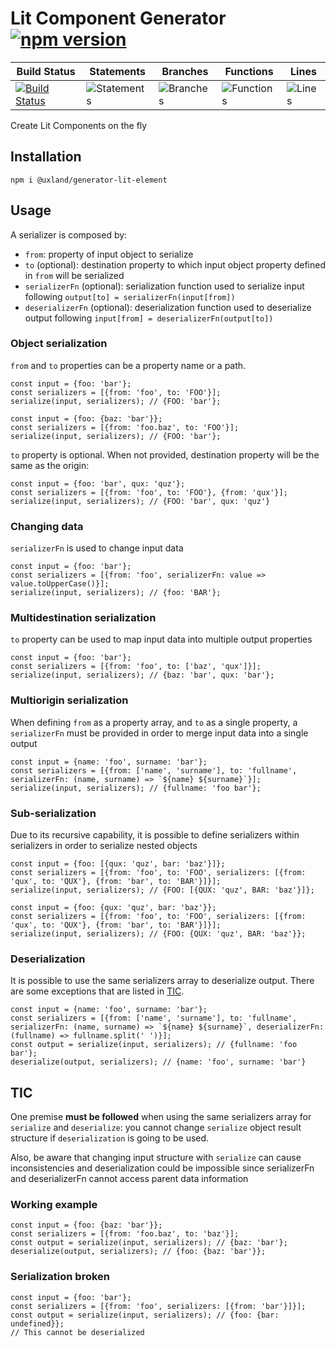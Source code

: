 # Lit Component Generator [![npm version](https://badge.fury.io/js/%40uxland%2Fgenerator-lit-component.svg)](https://badge.fury.io/js/%40uxland%2Fgenerator-lit-component)

| Build Status                                                                                                                          | Statements                                    | Branches                                  | Functions                                   | Lines                               |
| ------------------------------------------------------------------------------------------------------------------------------------- | --------------------------------------------- | ----------------------------------------- | ------------------------------------------- | ----------------------------------- |
| [![Build Status](https://api.travis-ci.org/uxland/generator-lit-element.svg)](https://api.travis-ci.org/uxland/generator-lit-element) | ![Statements](https://img.shields.io/badge/Coverage-Unknown%25-brightgreen.svg 'Make me better!') | ![Branches](https://img.shields.io/badge/Coverage-Unknown%25-brightgreen.svg 'Make me better!') | ![Functions](https://img.shields.io/badge/Coverage-Unknown%25-brightgreen.svg 'Make me better!') | ![Lines](https://img.shields.io/badge/Coverage-Unknown%25-brightgreen.svg 'Make me better!') |

Create Lit Components on the fly

## Installation

`npm i @uxland/generator-lit-element`

## Usage

A serializer is composed by:

- `from`: property of input object to serialize
- `to` (optional): destination property to which input object property defined in `from` will be serialized
- `serializerFn` (optional): serialization function used to serialize input following `output[to] = serializerFn(input[from])`
- `deserializerFn` (optional): deserialization function used to deserialize output following `input[from] = deserializerFn(output[to])`

### Object serialization

`from` and `to` properties can be a property name or a path.

```
const input = {foo: 'bar'};
const serializers = [{from: 'foo', to: 'FOO'}];
serialize(input, serializers); // {FOO: 'bar'};
```

```
const input = {foo: {baz: 'bar'}};
const serializers = [{from: 'foo.baz', to: 'FOO'}];
serialize(input, serializers); // {FOO: 'bar'};
```

`to` property is optional. When not provided, destination property will be the same as the origin:

```
const input = {foo: 'bar', qux: 'quz'};
const serializers = [{from: 'foo', to: 'FOO'}, {from: 'qux'}];
serialize(input, serializers); // {FOO: 'bar', qux: 'quz'}
```

### Changing data

`serializerFn` is used to change input data

```
const input = {foo: 'bar'};
const serializers = [{from: 'foo', serializerFn: value => value.toUpperCase()}];
serialize(input, serializers); // {foo: 'BAR'};
```

### Multidestination serialization

`to` property can be used to map input data into multiple output properties

```
const input = {foo: 'bar'};
const serializers = [{from: 'foo', to: ['baz', 'qux']}];
serialize(input, serializers); // {baz: 'bar', qux: 'bar'};
```

### Multiorigin serialization

When defining `from` as a property array, and `to` as a single property, a `serializerFn` must be provided in order to merge input data into a single output

```
const input = {name: 'foo', surname: 'bar'};
const serializers = [{from: ['name', 'surname'], to: 'fullname', serializerFn: (name, surname) => `${name} ${surname}`}];
serialize(input, serializers); // {fullname: 'foo bar'};
```

### Sub-serialization

Due to its recursive capability, it is possible to define serializers within serializers in order to serialize nested objects

```
const input = {foo: [{qux: 'quz', bar: 'baz'}]};
const serializers = [{from: 'foo', to: 'FOO', serializers: [{from: 'qux', to: 'QUX'}, {from: 'bar', to: 'BAR'}]}];
serialize(input, serializers); // {FOO: [{QUX: 'quz', BAR: 'baz'}]};
```

```
const input = {foo: {qux: 'quz', bar: 'baz'}};
const serializers = [{from: 'foo', to: 'FOO', serializers: [{from: 'qux', to: 'QUX'}, {from: 'bar', to: 'BAR'}]}];
serialize(input, serializers); // {FOO: {QUX: 'quz', BAR: 'baz'}};
```

### Deserialization

It is possible to use the same serializers array to deserialize output. There are some exceptions that are listed in [TIC](#tic).

```
const input = {name: 'foo', surname: 'bar'};
const serializers = [{from: ['name', 'surname'], to: 'fullname', serializerFn: (name, surname) => `${name} ${surname}`, deserializerFn: (fullname) => fullname.split(' ')}];
const output = serialize(input, serializers); // {fullname: 'foo bar'};
deserialize(output, serializers); // {name: 'foo', surname: 'bar'}
```

## TIC

One premise **must be followed** when using the same serializers array for `serialize` and `deserialize`: you cannot change `serialize` object result structure if `deserialization` is going to be used.

Also, be aware that changing input structure with `serialize` can cause inconsistencies and deserialization could be impossible since serializerFn and deserializerFn cannot access parent data information

### Working example

```
const input = {foo: {baz: 'bar'}};
const serializers = [{from: 'foo.baz', to: 'baz'}];
const output = serialize(input, serializers); // {baz: 'bar'};
deserialize(output, serializers); // {foo: {baz: 'bar'}};
```

### Serialization broken

```
const input = {foo: 'bar'};
const serializers = [{from: 'foo', serializers: [{from: 'bar'}]}];
const output = serialize(input, serializers); // {foo: {bar: undefined}};
// This cannot be deserialized
```
